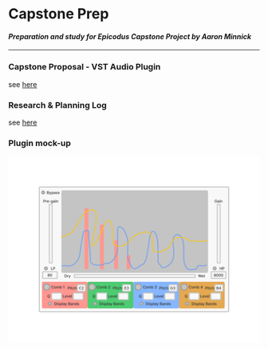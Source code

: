 # Capstone Prep
#### *Preparation and study for Epicodus Capstone Project by Aaron Minnick*
---
### Capstone Proposal - VST Audio Plugin
see [here](./capstone-proposal.md)

### Research & Planning Log
see [here](./LOG.md)

### Plugin mock-up
<img src="./plugin-mockup.png" alt="mock-up image of the proposed plugin">